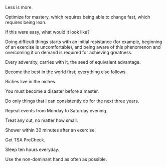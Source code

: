 Less is more.

Optimize for mastery, which requires being able to change fast, which requires being lean.

If this were easy, what would it look like?

Doing difficult things starts with an initial resistance (for example, beginning of an exercise is uncomfortable), and being aware of this phenomenon and overcoming it on demand is required for achieving greatness.

Every adversity, carries with it, the seed of equivalent advantage.

Become the best in the world first; everything else follows.

Riches live in the niches.

You must become a disaster before a master.

Do only things that I can consistently do for the next three years.

Repeat events from Monday to Saturday evening.

Treat any cut, no matter how small.

Shower within 30 minutes after an exercise.

Get TSA PreCheck.

Sleep ten hours everyday.

Use the non-dominant hand as often as possible.
